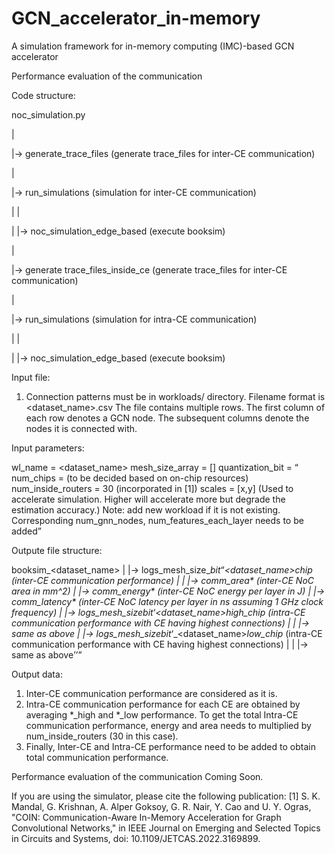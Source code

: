# GCN_accelerator_in-memory
A simulation framework for in-memory computing (IMC)-based GCN accelerator


Performance evaluation of the communication

Code structure:

noc_simulation.py

  |
  
  |-> generate_trace_files (generate trace_files for inter-CE communication)
  
  |
  
  |-> run_simulations (simulation for inter-CE communication)
  
  |      |
  
  |      |-> noc_simulation_edge_based (execute booksim)
  
  |
  
  |-> generate trace_files_inside_ce (generate trace_files for inter-CE communication)
  
  |
  
  |-> run_simulations (simulation for intra-CE communication)
  
  |      |
  
  |      |-> noc_simulation_edge_based (execute booksim)
  
  
  
  Input file:
  
  1. Connection patterns must be in workloads/ directory. 
     Filename format is <dataset_name>.csv
     The file contains multiple rows. The first column of each row denotes a GCN node. The subsequent columns denote the nodes it is connected with.
     
     
  Input parameters:
  
  wl_name = <dataset_name>
  mesh_size_array = [<n>]
  quantization_bit = <q>
  num_chips = <c> (to be decided based on on-chip resources)
  num_inside_routers = 30 (incorporated in [1])
  scales = [x,y] (Used to accelerate simulation. Higher will accelerate more but degrade the estimation accuracy.)
  Note: add new workload if it is not existing. Corresponding num_gnn_nodes, num_features_each_layer needs to be added
  
     
     
  Outpute file structure:
  
  booksim_<dataset_name>
    |
    |-> logs_mesh_size_<n>_bit_<q>_<dataset_name>_chip_<c> (inter-CE communication performance)
    |
    |       |-> comm_area* (inter-CE NoC area in mm^2)
    |       |-> comm_energy* (inter-CE NoC energy per layer in J)
    |       |-> comm_latency* (inter-CE NoC latency per layer in ns assuming 1 GHz clock frequency)
    |
    |-> logs_mesh_size_<n>_bit_<q>_<dataset_name>_high_chip_<c> (intra-CE communication performance with CE having highest connections)
    |
    |       |-> same as above
    |
    |-> logs_mesh_size_<n>_bit_<q>_<dataset_name>_low_chip_<c> (intra-CE communication performance with CE having highest connections)
    |
    |       |-> same as above  
  
  Output data:
  
  1. Inter-CE communication performance are considered as it is.
  2. Intra-CE communication performance for each CE are obtained by averaging *_high and *_low performance. To get the total Intra-CE communication performance, energy and area needs to multiplied by num_inside_routers (30 in this case).
  3. Finally, Inter-CE and Intra-CE performance need to be added to obtain total communication performance.
  

Performance evaluation of the communication
Coming Soon.

  
If you are using the simulator, please cite the following publication:
[1] S. K. Mandal, G. Krishnan, A. Alper Goksoy, G. R. Nair, Y. Cao and U. Y. Ogras, "COIN: Communication-Aware In-Memory Acceleration for Graph Convolutional Networks," in IEEE Journal on Emerging and Selected Topics in Circuits and Systems, doi: 10.1109/JETCAS.2022.3169899.
